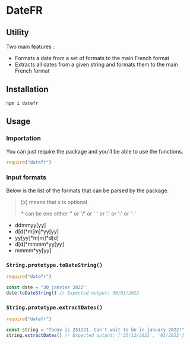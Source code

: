 # DateFR

## Utility

Two main features :

- Formats a date from a set of formats to the main French format
- Extracts all dates from a given string and formats them to the main French format

## Installation

```
npm i datefr
```

## Usage

### Importation

You can just require the package and you'll be able to use the functions.

```js
require("datefr")
```

### Input formats

Below is the list of the formats that can be parsed by the package.

> [x] means that x is optional
>
> \* can be one either '\' or '/' or ' ' or '.' or ':' or '-'

- ddmmyy[yy]
- d[d]\*m[m]\*yy[yy]
- yy[yy]\*m[m]\*d[d]
- d[d]\*mmmm\*yy[yy]
- mmmm\*yy[yy]

### `String.prototype.toDateString()`

```js
require("datefr")

const date = "30 janvier 2022"
date.toDateString() // Expected output: 30/01/2022
```

### `String.prototype.extractDates()`

```js
require("datefr")

const string = "Today is 251221. Can't wait to be in january 2022!"
string.extractDates() // Expected output: ['25/12/2021', '01/2022']
```

